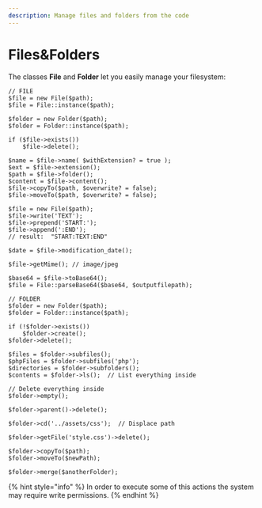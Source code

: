 ```yaml
---
description: Manage files and folders from the code
---
```


# Files\&Folders

The classes **File** and **Folder** let you easily manage your filesystem:

```
// FILE
$file = new File($path);
$file = File::instance($path);

$folder = new Folder($path);
$folder = Folder::instance($path);

if ($file->exists())
    $file->delete();
    
$name = $file->name( $withExtension? = true );
$ext = $file->extension();
$path = $file->folder();
$content = $file->content();
$file->copyTo($path, $overwrite? = false);
$file->moveTo($path, $overwrite? = false);

$file = new File($path);
$file->write('TEXT');
$file->prepend('START:');
$file->append(':END');
// result:  "START:TEXT:END"

$date = $file->modification_date();

$file->getMime(); // image/jpeg

$base64 = $file->toBase64();
$file = File::parseBase64($base64, $outputfilepath);

// FOLDER
$folder = new Folder($path);
$folder = Folder::instance($path);

if (!$folder->exists())
    $folder->create();
$folder->delete();

$files = $folder->subfiles();
$phpFiles = $folder->subfiles('php');
$directories = $folder->subfolders();
$contents = $folder->ls();  // List everything inside

// Delete everything inside
$folder->empty();

$folder->parent()->delete();

$folder->cd('../assets/css');  // Displace path

$folder->getFile('style.css')->delete();

$folder->copyTo($path);
$folder->moveTo($newPath);

$folder->merge($anotherFolder);
```

{% hint style="info" %}
In order to execute some of this actions the system may require write permissions.
{% endhint %}
